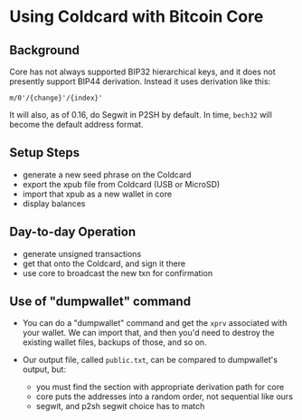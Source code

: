 # Using Coldcard with Bitcoin Core

## Background

Core has not always supported BIP32 hierarchical keys, and it does not presently
support BIP44 derivation. Instead it uses derivation like this:

    m/0'/{change}'/{index}'

It will also, as of 0.16, do Segwit in P2SH by default. In time, `bech32` will
become the default address format.

## Setup Steps

- generate a new seed phrase on the Coldcard
- export the xpub file from Coldcard (USB or MicroSD)
- import that xpub as a new wallet in core
- display balances

## Day-to-day Operation

- generate unsigned transactions
- get that onto the Coldcard, and sign it there
- use core to broadcast the new txn for confirmation

## Use of "dumpwallet" command

- You can do a "dumpwallet" command and get the `xprv` associated with your
wallet. We can import that, and then you'd need to destroy the existing wallet
files, backups of those, and so on.

- Our output file, called `public.txt`, can be compared to dumpwallet's output, but:
    - you must find the section with appropriate derivation path for core
    - core puts the addresses into a random order, not sequential like ours
    - segwit, and p2sh segwit choice has to match



